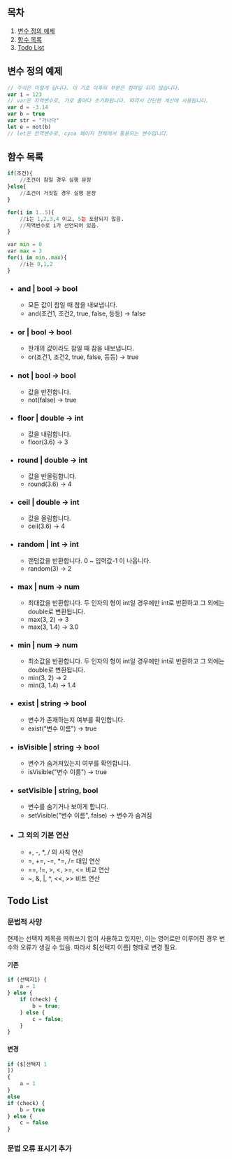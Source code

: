 ## 목차

1. [변수 정의 예제](#변수-정의-예제)
2. [함수 목록](#함수-목록)
3. [Todo List](#Todo-List)

## 변수 정의 예제

```javascript
// 주석은 이렇게 답니다. 이 기호 이후의 부분은 컴파일 되지 않습니다.
var i = 123
// var은 지역변수로, 가로 줄마다 초기화됩니다. 따라서 간단한 계산에 사용됩니다.
var d = -3.14
var b = true
var str = "가나다"
let e = not(b)
// let은 전역변수로, cyoa 페이지 전체에서 통용되는 변수입니다.
```

## 함수 목록

```python
if(조건){
    //조건이 참일 경우 실행 문장
}else{
    //조건이 거짓일 경우 실행 문장
}
```

```python
for(i in 1..5){
    //i는 1,2,3,4 이고, 5는 포함되지 않음.
    //지역변수로 i가 선언되어 있음.
}
```

```python
var min = 0
var max = 3
for(i in min..max){
    //i는 0,1,2
}
```

* ### and | bool → bool
    * 모든 값이 참일 때 참을 내보냅니다.
    * and(조건1, 조건2, true, false, 등등) → false
* ### or | bool → bool
    * 한개의 값이라도 참일 때 참을 내보냅니다.
    * or(조건1, 조건2, true, false, 등등) → true
* ### not | bool → bool
    * 값을 반전합니다.
    * not(false) → true
* ### floor | double → int
    * 값을 내림합니다.
    * floor(3.6) → 3
* ### round | double → int
    * 값을 반올림합니다.
    * round(3.6) → 4
* ### ceil | double → int
    * 값을 올림합니다.
    * ceil(3.6) → 4
* ### random | int → int
    * 랜덤값을 반환합니다. 0 ~ 입력값-1 이 나옵니다.
    * random(3) → 2
* ### max | num → num
    * 최대값을 반환합니다. 두 인자의 형이 int일 경우에만 int로 반환하고 그 외에는 double로 변환됩니다.
    * max(3, 2) → 3 
    * max(3, 1.4) -> 3.0
* ### min | num → num
    * 최소값을 반환합니다. 두 인자의 형이 int일 경우에만 int로 반환하고 그 외에는 double로 변환됩니다.
    * min(3, 2) → 2
    * min(3, 1.4) -> 1.4
* ### exist | string → bool
    * 변수가 존재하는지 여부를 확인합니다.
    * exist("변수 이름") → true
* ### isVisible | string → bool
    * 변수가 숨겨져있는지 여부를 확인합니다.
    * isVisible("변수 이름") → true
* ### setVisible | string, bool
    * 변수를 숨기거나 보이게 합니다.
    * setVisible("변수 이름", false) → 변수가 숨겨짐
* ### 그 외의 기본 연산
    * +, -, *, / 의 사칙 연산
    * =, +=, -=, *=, /= 대입 연산
    * ==, !=, >, <, >=, <= 비교 연산
    * ~, &, |, ^, <<, >> 비트 연산

## Todo List

### 문법적 사양

현제는 선택지 제목을 띄워쓰기 없이 사용하고 있지만, 이는 영어로만 이루어진 경우 변수와 오류가 생길 수 있음.
따라서 $[선택지 이름] 형태로 변경 필요.

#### 기존

```javascript
if (선택지1) {
    a = 1
} else {
    if (check) {
        b = true;
    } else {
        c = false;
    }
}
```

#### 변경

```javascript
if ($[선택지 1
])
{
    a = 1
}
else
if (check) {
    b = true
} else {
    c = false
}
```

### 문법 오류 표시기 추가